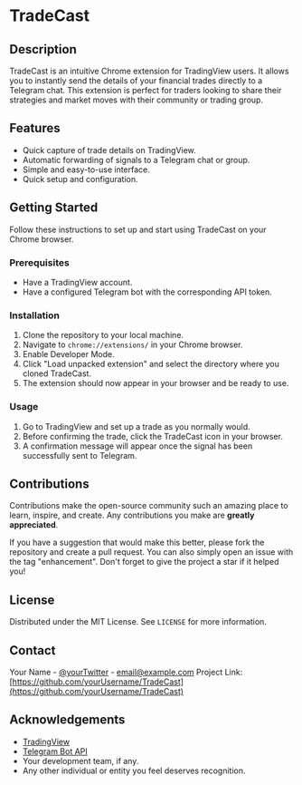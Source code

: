 # TradeCast

## Description
TradeCast is an intuitive Chrome extension for TradingView users. It allows you to instantly send the details of your financial trades directly to a Telegram chat. This extension is perfect for traders looking to share their strategies and market moves with their community or trading group.

## Features
- Quick capture of trade details on TradingView.
- Automatic forwarding of signals to a Telegram chat or group.
- Simple and easy-to-use interface.
- Quick setup and configuration.

## Getting Started
Follow these instructions to set up and start using TradeCast on your Chrome browser.

### Prerequisites
- Have a TradingView account.
- Have a configured Telegram bot with the corresponding API token.

### Installation
1. Clone the repository to your local machine.
2. Navigate to `chrome://extensions/` in your Chrome browser.
3. Enable Developer Mode.
4. Click "Load unpacked extension" and select the directory where you cloned TradeCast.
5. The extension should now appear in your browser and be ready to use.

### Usage
1. Go to TradingView and set up a trade as you normally would.
2. Before confirming the trade, click the TradeCast icon in your browser.
3. A confirmation message will appear once the signal has been successfully sent to Telegram.

## Contributions
Contributions make the open-source community such an amazing place to learn, inspire, and create. Any contributions you make are **greatly appreciated**.

If you have a suggestion that would make this better, please fork the repository and create a pull request. You can also simply open an issue with the tag "enhancement".
Don't forget to give the project a star if it helped you!

## License
Distributed under the MIT License. See `LICENSE` for more information.

## Contact
Your Name - [@yourTwitter](https://twitter.com/yourTwitter) - email@example.com
Project Link: [https://github.com/yourUsername/TradeCast](https://github.com/yourUsername/TradeCast)

## Acknowledgements
- [TradingView](https://www.tradingview.com)
- [Telegram Bot API](https://core.telegram.org/bots/api)
- Your development team, if any.
- Any other individual or entity you feel deserves recognition.
